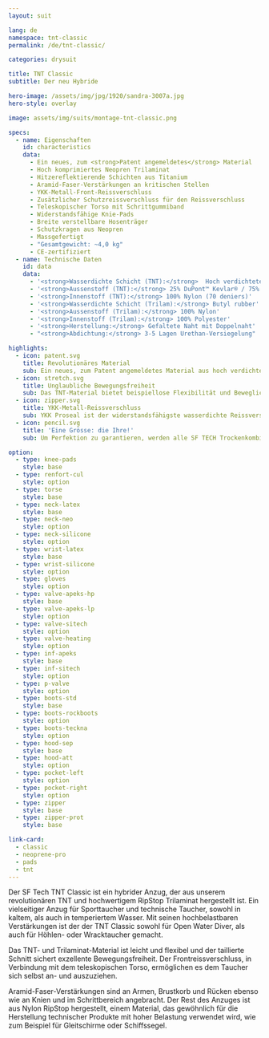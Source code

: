 ```yaml
---
layout: suit

lang: de
namespace: tnt-classic
permalink: /de/tnt-classic/

categories: drysuit

title: TNT Classic
subtitle: Der neu Hybride

hero-image: /assets/img/jpg/1920/sandra-3007a.jpg
hero-style: overlay

image: assets/img/suits/montage-tnt-classic.png

specs:
  - name: Eigenschaften
    id: characteristics
    data:
      - Ein neues, zum <strong>Patent angemeldetes</strong> Material
      - Hoch komprimiertes Neopren Trilaminat
      - Hitzereflektierende Schichten aus Titanium
      - Aramid-Faser-Verstärkungen an kritischen Stellen
      - YKK-Metall-Front-Reissverschluss
      - Zusätzlicher Schutzreissverschluss für den Reissverschluss
      - Teleskopischer Torso mit Schrittgummiband
      - Widerstandsfähige Knie-Pads
      - Breite verstellbare Hosenträger
      - Schutzkragen aus Neopren
      - Massgefertigt
      - "Gesamtgewicht: ~4,0 kg"
      - CE-zertifiziert
  - name: Technische Daten
    id: data
    data:
      - '<strong>Wasserdichte Schicht (TNT):</strong>  Hoch verdichtetes Neopren'
      - '<strong>Aussenstoff (TNT):</strong> 25% DuPont™ Kevlar® / 75% Nylon'
      - '<strong>Innenstoff (TNT):</strong> 100% Nylon (70 deniers)'
      - '<strong>Wasserdichte Schicht (Trilam):</strong> Butyl rubber'
      - '<strong>Aussenstoff (Trilam):</strong> 100% Nylon'
      - '<strong>Innenstoff (Trilam):</strong> 100% Polyester'
      - '<strong>Herstellung:</strong> Gefaltete Naht mit Doppelnaht'
      - "<strong>Abdichtung:</strong> 3-5 Lagen Urethan-Versiegelung"

highlights:
  - icon: patent.svg
    title: Revolutionäres Material
    sub: Ein neues, zum Patent angemeldetes Material aus hoch verdichtetem Neopren
  - icon: stretch.svg
    title: Unglaubliche Bewegungsfreiheit
    sub: Das TNT-Material bietet beispiellose Flexibilität und Beweglichkeit
  - icon: zipper.svg
    title: YKK-Metall-Reissverschluss
    sub: YKK Proseal ist der widerstandsfähigste wasserdichte Reissverschluss auf dem Markt
  - icon: pencil.svg
    title: 'Eine Grösse: die Ihre!'
    sub: Um Perfektion zu garantieren, werden alle SF TECH Trockenkombis massgeschneidert und Sie wählen das Zubehör und die Farben

option:
  - type: knee-pads
    style: base
  - type: renfort-cul
    style: option
  - type: torse
    style: base
  - type: neck-latex
    style: base
  - type: neck-neo
    style: option
  - type: neck-silicone
    style: option
  - type: wrist-latex
    style: base
  - type: wrist-silicone
    style: option
  - type: gloves
    style: option
  - type: valve-apeks-hp
    style: base
  - type: valve-apeks-lp
    style: option
  - type: valve-sitech
    style: option
  - type: valve-heating
    style: option
  - type: inf-apeks
    style: base
  - type: inf-sitech
    style: option
  - type: p-valve
    style: option
  - type: boots-std
    style: base
  - type: boots-rockboots
    style: option
  - type: boots-teckna
    style: option
  - type: hood-sep
    style: base
  - type: hood-att
    style: option
  - type: pocket-left
    style: option
  - type: pocket-right
    style: option
  - type: zipper
    style: base
  - type: zipper-prot
    style: base

link-card:
  - classic
  - neoprene-pro
  - pads
  - tnt
---
```


Der SF Tech TNT Classic ist ein hybrider Anzug, der aus unserem revolutionären TNT und hochwertigem RipStop Trilaminat hergestellt ist. Ein vielseitiger Anzug für Sporttaucher und technische Taucher, sowohl in kaltem, als auch in temperiertem Wasser. Mit seinen hochbelastbaren Verstärkungen ist der der TNT Classic sowohl für Open Water Diver, als auch für Höhlen- oder Wracktaucher gemacht.

Das TNT- und Trilaminat-Material ist leicht und flexibel und der taillierte Schnitt sichert exzellente Bewegungsfreiheit. Der Frontreissverschluss, in Verbindung mit dem teleskopischen Torso, ermöglichen es dem Taucher sich selbst an- und auszuziehen.

Aramid-Faser-Verstärkungen sind an Armen, Brustkorb und Rücken ebenso wie an Knien und im Schrittbereich angebracht. Der Rest des Anzuges ist aus Nylon RipStop hergestellt, einem Material, das gewöhnlich für die Herstellung technischer Produkte mit hoher Belastung verwendet wird, wie zum Beispiel für Gleitschirme oder Schiffssegel.
